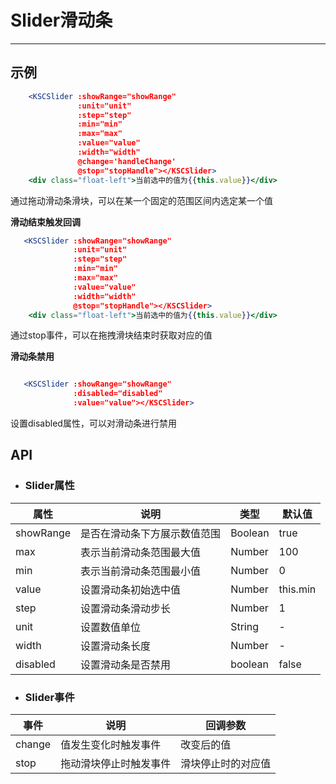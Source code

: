 # Slider滑动条
* * *

## 示例
<div class='example' id="sample1" ></div>

```jsx
    <KSCSlider :showRange="showRange"
               :unit="unit"
               :step="step"
               :min="min"
               :max="max"
               :value="value"
               :width="width"
               @change='handleChange'
               @stop="stopHandle"></KSCSlider>
    <div class="float-left">当前选中的值为{{this.value}}</div>
```
通过拖动滑动条滑块，可以在某一个固定的范围区间内选定某一个值

**滑动结束触发回调**
<div class='example' id="sample2" ></div>

```jsx
   <KSCSlider :showRange="showRange"
              :unit="unit"
              :step="step"
              :min="min"
              :max="max"
              :value="value"
              :width="width"
              @stop="stopHandle"></KSCSlider>
    <div class="float-left">当前选中的值为{{this.value}}</div>
```

通过stop事件，可以在拖拽滑块结束时获取对应的值

**滑动条禁用**
<div class='example' id="sample3" ></div>

```jsx

   <KSCSlider :showRange="showRange"
              :disabled="disabled"
              :value="value"></KSCSlider>
```

设置disabled属性，可以对滑动条进行禁用

## API
* ### Slider属性
<table class="api-table">
    <thead>
        <tr>
            <th>属性</th>
            <th>说明</th>
            <th>类型</th>
            <th>默认值</th>
        </tr>
    </thead>
    <tbody>
        <tr>
            <td>showRange</td>
            <td>是否在滑动条下方展示数值范围</td>
            <td>Boolean</td>
            <td>true</td>
        </tr>
        <tr>
            <td>max</td>
            <td>表示当前滑动条范围最大值</td>
            <td>Number</td>
            <td>100</td>
        </tr>
        <tr>
            <td>min</td>
            <td>表示当前滑动条范围最小值</td>
            <td>Number</td>
            <td>0</td>
        </tr>
        <tr>
            <td>value</td>
            <td>设置滑动条初始选中值</td>
            <td>Number</td>
            <td>this.min</td>
        </tr>
        <tr>
            <td>step</td>
            <td>设置滑动条滑动步长</td>
            <td>Number</td>
            <td>1</td>
        </tr>
        <tr>
            <td>unit</td>
            <td>设置数值单位</td>
            <td>String</td>
            <td>-</td>
        </tr>
        <tr>
            <td>width</td>
            <td>设置滑动条长度</td>
            <td>Number</td>
            <td>-</td>
        </tr>
        <tr>
            <td>disabled</td>
            <td>设置滑动条是否禁用</td>
            <td>boolean</td>
            <td>false</td>
        </tr>
    </tbody>
</table>

* ### Slider事件
<table class="api-table">
    <thead>
        <tr>
            <th>事件</th>
            <th>说明</th>
            <th>回调参数</th>
        </tr>
    </thead>
    <tbody>
        <tr>
            <td>change</td>
            <td>值发生变化时触发事件</td>
            <td>改变后的值</td>
        </tr>
        <tr>
            <td>stop</td>
            <td>拖动滑块停止时触发事件</td>
            <td>滑块停止时的对应值</td>
        </tr>
    </tbody>
</table>



